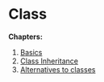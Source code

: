 # Class

**Chapters:**

1. [Basics](doc/class-basics.md)
2. [Class Inheritance](doc/class-inheritance.md)
3. [Alternatives to classes](doc/class-alternative.md)
